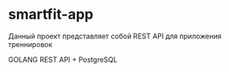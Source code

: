 # smartfit-app
Данный проект представляет собой REST API для приложения треннировок

GOLANG REST API + PostgreSQL

